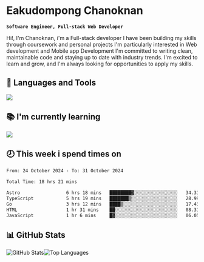 # Eakudompong Chanoknan

**`Software Engineer, Full-stack Web Developer`**

<p>Hi!, I'm Chanoknan, i'm a Full-stack developer I have been building my skills
through coursework and personal projects I'm particularly interested in Web development
and Mobile app Development I'm committed to writing clean, maintainable
code and staying up to date with industry trends. I'm excited to learn
and grow, and I'm always looking for opportunities to apply my skills.</p>

## 🔧 Languages and Tools

  <a href="https://skillicons.dev">
    <img src="https://skillicons.dev/icons?i=typescript,javascript,html,css,php,java,python,laravel,nodejs,mongodb,react,nextjs,tailwind,mysql,planetscale,postgres,firebase&perline=9" />
  </a>
  
## 📚 I'm currently learning
  <a href="https://skillicons.dev">
    <img src="https://skillicons.dev/icons?i=go,rust,kotlin,androidstudio,graphql,docker,kubernetes,gcp,aws" />
  </a>

## 🕗 This week i spend times on

<!--START_SECTION:waka-->

```txt
From: 24 October 2024 - To: 31 October 2024

Total Time: 18 hrs 21 mins

Astro                 6 hrs 18 mins   ████████▓░░░░░░░░░░░░░░░░   34.31 %
TypeScript            5 hrs 19 mins   ███████▒░░░░░░░░░░░░░░░░░   28.99 %
Go                    3 hrs 12 mins   ████▒░░░░░░░░░░░░░░░░░░░░   17.43 %
HTML                  1 hr 31 mins    ██░░░░░░░░░░░░░░░░░░░░░░░   08.31 %
JavaScript            1 hr 6 mins     █▓░░░░░░░░░░░░░░░░░░░░░░░   06.05 %
```

<!--END_SECTION:waka-->

## 📊 GitHub Stats

<p style="display: flex">
  <img alt="GitHub Stats" src="https://github-readme-stats.vercel.app/api?username=EC-9624&show_icons=true&theme=gruvbox&count_private=true"/>
  <img alt="Top Languages" src="https://github-readme-stats.vercel.app/api/top-langs/?username=EC-9624&layout=compact&theme=gruvbox" />  
</p>
